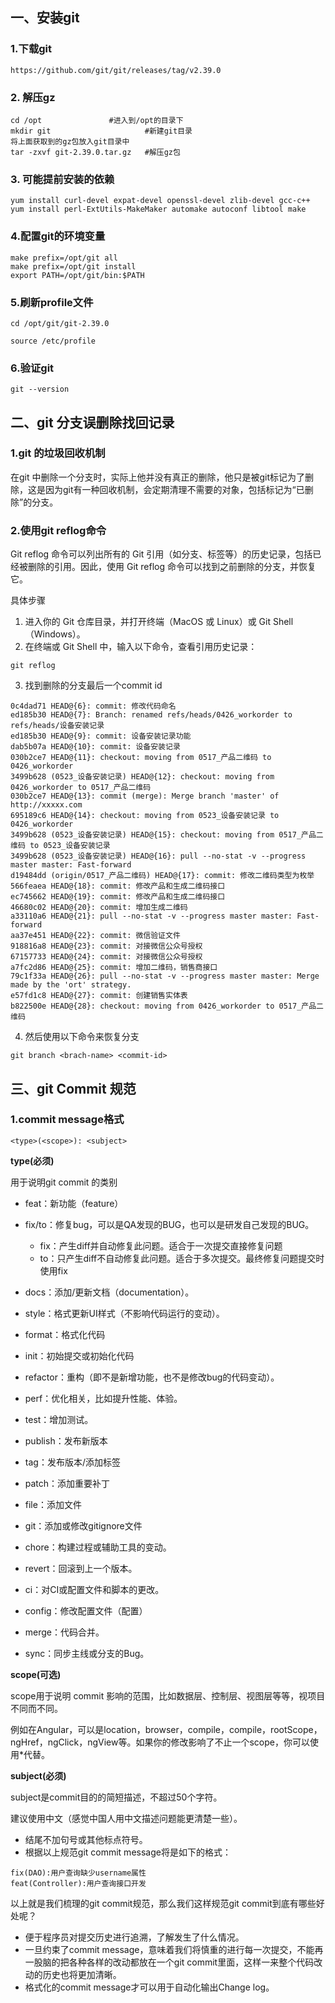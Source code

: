 ## 一、安装git
### 1.下载git
```
https://github.com/git/git/releases/tag/v2.39.0
```
### 2. 解压gz
```shell
cd /opt 			  #进入到/opt的目录下
mkdir git        			  #新建git目录
将上面获取到的gz包放入git目录中
tar -zxvf git-2.39.0.tar.gz   #解压gz包
```
### 3. 可能提前安装的依赖
```shell
yum install curl-devel expat-devel openssl-devel zlib-devel gcc-c++ 
yum install perl-ExtUtils-MakeMaker automake autoconf libtool make
```
### 4.配置git的环境变量
```shell
make prefix=/opt/git all      
make prefix=/opt/git install
export PATH=/opt/git/bin:$PATH
```

### 5.刷新profile文件
```shell
cd /opt/git/git-2.39.0

source /etc/profile
```

### 6.验证git
```shell
git --version
```



## 二、git 分支误删除找回记录

### 1.git 的垃圾回收机制
在git 中删除一个分支时，实际上他并没有真正的删除，他只是被git标记为了删除，这是因为git有一种回收机制，会定期清理不需要的对象，包括标记为“已删除”的分支。

### 2.使用git reflog命令
Git reflog 命令可以列出所有的 Git 引用（如分支、标签等）的历史记录，包括已经被删除的引用。因此，使用 Git reflog 命令可以找到之前删除的分支，并恢复它。

具体步骤
1. 进入你的 Git 仓库目录，并打开终端（MacOS 或 Linux）或 Git Shell（Windows）。
2. 在终端或 Git Shell 中，输入以下命令，查看引用历史记录：
```shell
git reflog
```
3. 找到删除的分支最后一个commit id
```shell
0c4dad71 HEAD@{6}: commit: 修改代码命名
ed185b30 HEAD@{7}: Branch: renamed refs/heads/0426_workorder to refs/heads/设备安装记录
ed185b30 HEAD@{9}: commit: 设备安装记录功能
dab5b07a HEAD@{10}: commit: 设备安装记录
030b2ce7 HEAD@{11}: checkout: moving from 0517_产品二维码 to 0426_workorder
3499b628 (0523_设备安装记录) HEAD@{12}: checkout: moving from 0426_workorder to 0517_产品二维码
030b2ce7 HEAD@{13}: commit (merge): Merge branch 'master' of http://xxxxx.com
695189c6 HEAD@{14}: checkout: moving from 0523_设备安装记录 to 0426_workorder
3499b628 (0523_设备安装记录) HEAD@{15}: checkout: moving from 0517_产品二维码 to 0523_设备安装记录
3499b628 (0523_设备安装记录) HEAD@{16}: pull --no-stat -v --progress master master: Fast-forward
d19484dd (origin/0517_产品二维码) HEAD@{17}: commit: 修改二维码类型为枚举
566feaea HEAD@{18}: commit: 修改产品和生成二维码接口
ec745662 HEAD@{19}: commit: 修改产品和生成二维码接口
46680c02 HEAD@{20}: commit: 增加生成二维码
a33110a6 HEAD@{21}: pull --no-stat -v --progress master master: Fast-forward
aa37e451 HEAD@{22}: commit: 微信验证文件
918816a8 HEAD@{23}: commit: 对接微信公众号授权
67157733 HEAD@{24}: commit: 对接微信公众号授权
a7fc2d86 HEAD@{25}: commit: 增加二维码，销售商接口
79c1f33a HEAD@{26}: pull --no-stat -v --progress master master: Merge made by the 'ort' strategy.
e57fd1c8 HEAD@{27}: commit: 创建销售实体表
b822500e HEAD@{28}: checkout: moving from 0426_workorder to 0517_产品二维码
```

4. 然后使用以下命令来恢复分支
```shell
git branch <brach-name> <commit-id>
```


## 三、git Commit 规范

### 1.commit message格式

```text
<type>(<scope>): <subject>
```

**type(必须)**

用于说明git commit 的类别

- feat：新功能（feature）

- fix/to：修复bug，可以是QA发现的BUG，也可以是研发自己发现的BUG。
	-  fix：产生diff并自动修复此问题。适合于一次提交直接修复问题
	- to：只产生diff不自动修复此问题。适合于多次提交。最终修复问题提交时使用fix

- docs：添加/更新文档（documentation）。

- style：格式更新UI样式（不影响代码运行的变动）。

- format：格式化代码

- init：初始提交或初始化代码 

- refactor：重构（即不是新增功能，也不是修改bug的代码变动）。

- perf：优化相关，比如提升性能、体验。

- test：增加测试。

- publish：发布新版本

- tag：发布版本/添加标签 

- patch：添加重要补丁

- file：添加文件 

- git：添加或修改gitignore文件

- chore：构建过程或辅助工具的变动。

- revert：回滚到上一个版本。

- ci：对CI或配置文件和脚本的更改。

- config：修改配置文件（配置） 

- merge：代码合并。

- sync：同步主线或分支的Bug。

**scope(可选)**

scope用于说明 commit 影响的范围，比如数据层、控制层、视图层等等，视项目不同而不同。

例如在Angular，可以是location，browser，compile，compile，rootScope， ngHref，ngClick，ngView等。如果你的修改影响了不止一个scope，你可以使用*代替。

**subject(必须)**

subject是commit目的的简短描述，不超过50个字符。

建议使用中文（感觉中国人用中文描述问题能更清楚一些）。

- 结尾不加句号或其他标点符号。
- 根据以上规范git commit message将是如下的格式：

```text
fix(DAO):用户查询缺少username属性 
feat(Controller):用户查询接口开发
```

以上就是我们梳理的git commit规范，那么我们这样规范git commit到底有哪些好处呢？

- 便于程序员对提交历史进行追溯，了解发生了什么情况。
- 一旦约束了commit message，意味着我们将慎重的进行每一次提交，不能再一股脑的把各种各样的改动都放在一个git commit里面，这样一来整个代码改动的历史也将更加清晰。
- 格式化的commit message才可以用于自动化输出Change log。